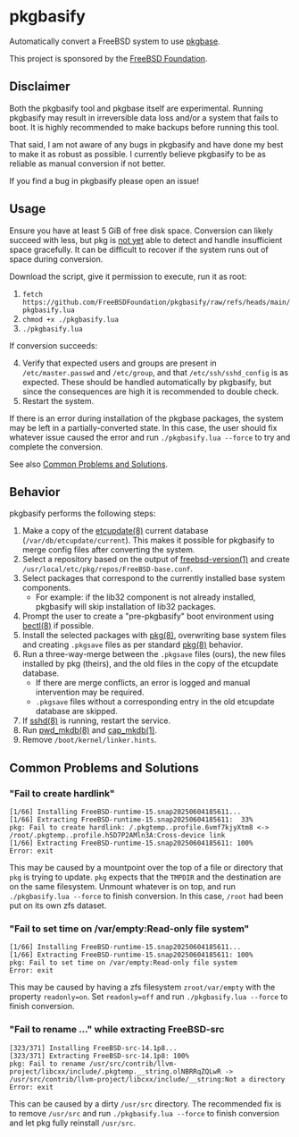 # pkgbasify

Automatically convert a FreeBSD system to use [pkgbase].

This project is sponsored by the [FreeBSD Foundation](https://freebsdfoundation.org/).

## Disclaimer

Both the pkgbasify tool and pkgbase itself are experimental.
Running pkgbasify may result in irreversible data loss and/or a system that fails to boot.
It is highly recommended to make backups before running this tool.

That said, I am not aware of any bugs in pkgbasify and have done my best to make it as robust as possible.
I currently believe pkgbasify to be as reliable as manual conversion if not better.

If you find a bug in pkgbasify please open an issue!

## Usage

Ensure you have at least 5 GiB of free disk space.
Conversion can likely succeed with less, but pkg is [not yet](https://github.com/freebsd/pkg/issues/75)
able to detect and handle insufficient space gracefully.
It can be difficult to recover if the system runs out of space during conversion.

Download the script, give it permission to execute, run it as root:

1. `fetch https://github.com/FreeBSDFoundation/pkgbasify/raw/refs/heads/main/pkgbasify.lua`
2. `chmod +x ./pkgbasify.lua`
3. `./pkgbasify.lua`

If conversion succeeds: 

4. Verify that expected users and groups are present in `/etc/master.passwd` and `/etc/group`, and that `/etc/ssh/sshd_config` is as expected.
   These should be handled automatically by pkgbasify, but since the consequences are high it is recommended to double check.
5. Restart the system.

If there is an error during installation of the pkgbase packages, the system may be left in a partially-converted state.
In this case, the user should fix whatever issue caused the error and run `./pkgbasify.lua --force` to try and complete the conversion.

See also [Common Problems and Solutions](#common-problems-and-solutions).

## Behavior

pkgbasify performs the following steps:

1. Make a copy of the [etcupdate(8)] current database (`/var/db/etcupdate/current`).
   This makes it possible for pkgbasify to merge config files after converting the system.
2. Select a repository based on the output of [freebsd-version(1)] and create `/usr/local/etc/pkg/repos/FreeBSD-base.conf`.
3. Select packages that correspond to the currently installed base system components.
   - For example: if the lib32 component is not already installed,
     pkgbasify will skip installation of lib32 packages.
4. Prompt the user to create a "pre-pkgbasify" boot environment using [bectl(8)] if possible.
5. Install the selected packages with [pkg(8)],
   overwriting base system files and creating `.pkgsave` files as per standard [pkg(8)] behavior.
6. Run a three-way-merge between the `.pkgsave` files (ours),
   the new files installed by pkg (theirs),
   and the old files in the copy of the etcupdate database.
   - If there are merge conflicts, an error is logged and manual intervention may be required.
   - `.pkgsave` files without a corresponding entry in the old etcupdate database are skipped.
7. If [sshd(8)] is running, restart the service.
8. Run [pwd_mkdb(8)] and [cap_mkdb(1)].
9. Remove `/boot/kernel/linker.hints`.

[bectl(8)]: https://man.freebsd.org/cgi/man.cgi?query=bectl&sektion=8&manpath=freebsd-release
[pkgbase]: https://wiki.freebsd.org/PkgBase
[etcupdate(8)]: https://man.freebsd.org/cgi/man.cgi?query=etcupdate&sektion=8&manpath=freebsd-release
[freebsd-version(1)]: https://man.freebsd.org/cgi/man.cgi?query=freebsd-version&sektion=1&manpath=freebsd-release
[pkg(8)]: https://man.freebsd.org/cgi/man.cgi?query=pkg&sektion=8&manpath=freebsd-ports
[sshd(8)]: https://man.freebsd.org/cgi/man.cgi?query=sshd&sektion=8&manpath=freebsd-release
[pwd_mkdb(8)]: https://man.freebsd.org/cgi/man.cgi?query=pwd_mkdb&sektion=8&manpath=freebsd-release
[cap_mkdb(1)]: https://man.freebsd.org/cgi/man.cgi?query=cap_mkdb&sektion=1&manpath=freebsd-release

## Common Problems and Solutions

### "Fail to create hardlink"

```
[1/66] Installing FreeBSD-runtime-15.snap20250604185611...
[1/66] Extracting FreeBSD-runtime-15.snap20250604185611:  33%
pkg: Fail to create hardlink: /.pkgtemp..profile.6vmf7kjyXtm8 <-> /root/.pkgtemp..profile.h5D7P2AMln3A:Cross-device link
[1/66] Extracting FreeBSD-runtime-15.snap20250604185611: 100%
Error: exit
```

This may be caused by a mountpoint over the top of a file or directory that `pkg` is trying to update.
`pkg` expects that the `TMPDIR` and the destination are on the same filesystem.
Unmount whatever is on top, and run `./pkgbasify.lua --force` to finish conversion.
In this case, `/root` had been put on its own zfs dataset.

### "Fail to set time on /var/empty:Read-only file system"

```
[1/66] Installing FreeBSD-runtime-15.snap20250604185611...
[1/66] Extracting FreeBSD-runtime-15.snap20250604185611: 100%
pkg: Fail to set time on /var/empty:Read-only file system
Error: exit
```

This may be caused by having a zfs filesystem `zroot/var/empty` with the property `readonly=on`.
Set `readonly=off` and run `./pkgbasify.lua --force` to finish conversion.

### "Fail to rename ..." while extracting FreeBSD-src

```
[323/371] Installing FreeBSD-src-14.1p8...
[323/371] Extracting FreeBSD-src-14.1p8: 100%
pkg: Fail to rename /usr/src/contrib/llvm-project/libcxx/include/.pkgtemp.__string.olNBRRqZQLwR -> /usr/src/contrib/llvm-project/libcxx/include/__string:Not a directory
Error: exit
```

This can be caused by a dirty `/usr/src` directory.
The recommended fix is to remove `/usr/src` and run `./pkgbasify.lua --force` to finish conversion and let pkg fully reinstall `/usr/src`.
